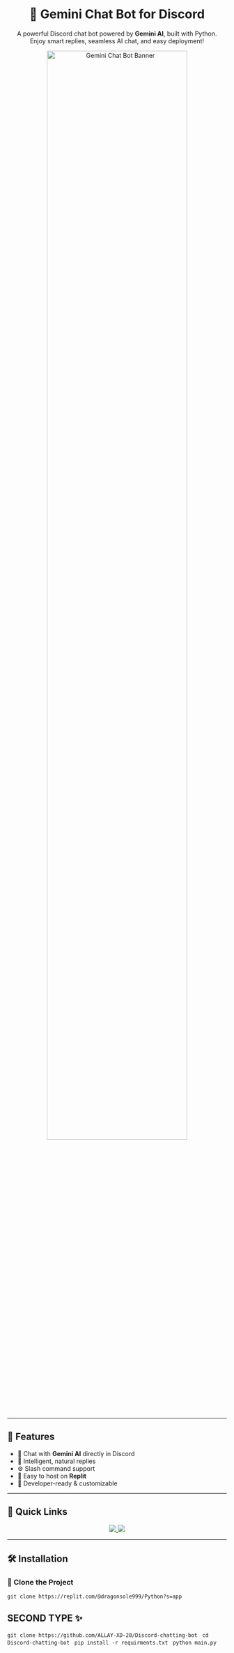 <h1 align="center">🤖 Gemini Chat Bot for Discord</h1>
<p align="center">
A powerful Discord chat bot powered by <b>Gemini AI</b>, built with Python.<br>
Enjoy smart replies, seamless AI chat, and easy deployment!
</p>

<p align="center">
  <img src="https://cdn.discordapp.com/attachments/1382606226545967165/1388198226536169472/standard_4.gif?ex=68601bd8&is=685eca58&hm=9e97807e120f5e2f650af39d86ec9258ce6829e3764622c28fb1f28a74d25a1c&" alt="Gemini Chat Bot Banner" width="80%">
</p>

---

## 🚀 Features

- 🤖 Chat with **Gemini AI** directly in Discord
- 💬 Intelligent, natural replies
- ⚙️ Slash command support
- 🔁 Easy to host on **Replit**
- 📡 Developer-ready & customizable

---

## 🔗 Quick Links

<p align="center">
  <a href="https://replit.com/@dragonsole999/Python?s=app">
    <img src="https://img.shields.io/badge/Open%20on-Replit-1f425f?style=for-the-badge&logo=replit&color=blue" />
  </a>
  <a href="https://discord.gg/5YsStsgmXA">
    <img src="https://img.shields.io/discord/5YsStsgmXA?label=Join%20Support%20Server&style=for-the-badge&logo=discord&color=7289DA" />
  </a>
</p>

---

## 🛠️ Installation

### 📁 Clone the Project
```git clone https://replit.com/@dragonsole999/Python?s=app```

## SECOND TYPE ✨

```git clone https://github.com/ALLAY-XD-20/Discord-chatting-bot```
``` cd Discord-chatting-bot```
``` pip install -r requirments.txt```
``` python main.py```
